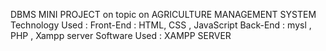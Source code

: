 DBMS MINI PROJECT on topic on AGRICULTURE MANAGEMENT SYSTEM 
Technology Used :
Front-End : HTML, CSS , JavaScript
Back-End : mysl , PHP , Xampp server
Software Used : XAMPP SERVER
